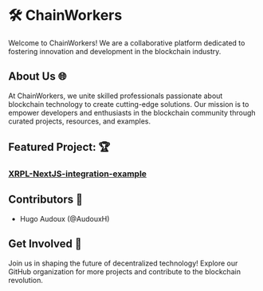 # 🛠️ ChainWorkers
Welcome to ChainWorkers! We are a collaborative platform dedicated to fostering innovation and development in the blockchain industry.

## About Us 🌐
At ChainWorkers, we unite skilled professionals passionate about blockchain technology to create cutting-edge solutions. Our mission is to empower developers and enthusiasts in the blockchain community through curated projects, resources, and examples.

## Featured Project: 🏆
### [XRPL-NextJS-integration-example](https://github.com/ChainWorkers/XRPL-NextJS-integration-example)


## Contributors 👥
- Hugo Audoux (@AudouxH)

## Get Involved 🚀
Join us in shaping the future of decentralized technology! Explore our GitHub organization for more projects and contribute to the blockchain revolution.

